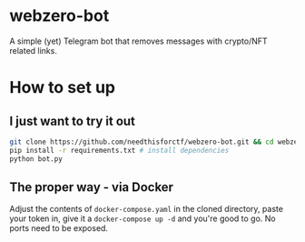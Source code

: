 # webzero-bot

A simple (yet) Telegram bot that removes messages with crypto/NFT related links. 

# How to set up
## I just want to try it out

```bash
git clone https://github.com/needthisforctf/webzero-bot.git && cd webzero-bot
pip install -r requirements.txt # install dependencies
python bot.py
```

## The proper way - via Docker

Adjust the contents of `docker-compose.yaml` in the cloned directory, paste your token in, give it a `docker-compose up -d` and you're good to go. No ports need to be exposed. 